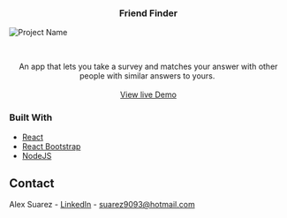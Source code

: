 
 <h3 align="center">Friend Finder</h3>
 
![Project Name](gif/demo.gif)

<!-- PROJECT LOGO -->
<br />
<p align="center">
  
  </a>
  <p align="center">
    An app that lets you take a survey and matches your answer with other people with similar answers to yours. 
    <br />
    <br />
    <a href="https://project-three-real-estate.herokuapp.com">View live Demo</a>
  </p>
</p>

### Built With
* [React](https://reactjs.org/)
* [React Bootstrap](https://react-bootstrap.github.io/)
* [NodeJS](https://nodejs.org/en/)


<!-- CONTACT -->
## Contact

Alex Suarez - [LinkedIn](https://www.linkedin.com/in/alexsuarez9093/) - suarez9093@hotmail.com
